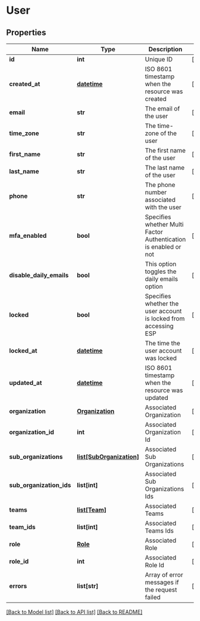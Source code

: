 # User

## Properties
Name | Type | Description | Notes
------------ | ------------- | ------------- | -------------
**id** | **int** | Unique ID | [optional] 
**created_at** | [**datetime**](DateTime.md) | ISO 8601 timestamp when the resource was created | [optional] 
**email** | **str** | The email of the user | [optional] 
**time_zone** | **str** | The time-zone of the user | [optional] 
**first_name** | **str** | The first name of the user | [optional] 
**last_name** | **str** | The last name of the user | [optional] 
**phone** | **str** | The phone number associated with the user | [optional] 
**mfa_enabled** | **bool** | Specifies whether Multi Factor Authentication is enabled or not | [optional] 
**disable_daily_emails** | **bool** | This option toggles the daily emails option | [optional] 
**locked** | **bool** | Specifies whether the user account is locked from accessing ESP | [optional] 
**locked_at** | [**datetime**](DateTime.md) | The time the user account was locked | [optional] 
**updated_at** | [**datetime**](DateTime.md) | ISO 8601 timestamp when the resource was updated | [optional] 
**organization** | [**Organization**](Organization.md) | Associated Organization | [optional] 
**organization_id** | **int** | Associated Organization Id | [optional] 
**sub_organizations** | [**list[SubOrganization]**](SubOrganization.md) | Associated Sub Organizations | [optional] 
**sub_organization_ids** | **list[int]** | Associated Sub Organizations Ids | [optional] 
**teams** | [**list[Team]**](Team.md) | Associated Teams | [optional] 
**team_ids** | **list[int]** | Associated Teams Ids | [optional] 
**role** | [**Role**](Role.md) | Associated Role | [optional] 
**role_id** | **int** | Associated Role Id | [optional] 
**errors** | **list[str]** | Array of error messages if the request failed | [optional] 

[[Back to Model list]](../README.md#documentation-for-models) [[Back to API list]](../README.md#documentation-for-api-endpoints) [[Back to README]](../README.md)


